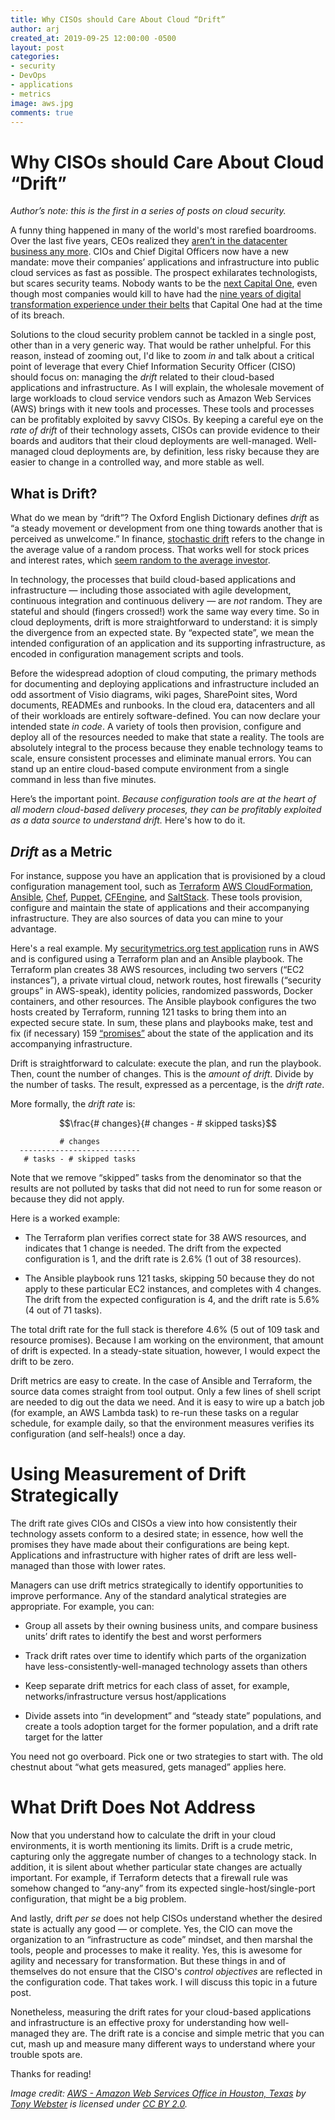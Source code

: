 ```yaml
---
title: Why CISOs should Care About Cloud “Drift”
author: arj
created_at: 2019-09-25 12:00:00 -0500
layout: post
categories: 
- security
- DevOps
- applications
- metrics
image: aws.jpg
comments: true
---
```


# Why CISOs should Care About Cloud “Drift”

_Author&rsquo;s note: this is the first in a series of posts on cloud security._

A funny thing happened in many of the world's most rarefied boardrooms. Over the last five years, CEOs realized they [aren&rsquo;t in the datacenter business any more](https://www.jpmorganchase.com/corporate/investor-relations/document/ceo-letter-to-shareholders-2018.pdf). CIOs and Chief Digital Officers now have a new mandate: move their companies&rsquo; applications and infrastructure into public cloud services as fast as possible. The prospect exhilarates technologists, but scares security teams. Nobody wants to be the [next Capital One](https://krebsonsecurity.com/tag/capital-one-breach/), even though most companies would kill to have had the [nine years of digital transformation experience under their belts](https://aws.amazon.com/solutions/case-studies/capital-one-devops/) that Capital One had at the time of its breach.

Solutions to the cloud security problem cannot be tackled in a single post, other than in a very generic way. That would be rather unhelpful. For this reason, instead of zooming out, I'd like to zoom _in_ and talk about a critical point of leverage that every Chief Information Security Officer (CISO) should focus on: managing the _drift_ related to their cloud-based applications and infrastructure. As I will explain, the wholesale movement of large workloads to cloud service vendors such as Amazon Web Services (AWS) brings with it new tools and processes. These tools and processes can be profitably exploited by savvy CISOs. By keeping a careful eye on the _rate of drift_ of their technology assets, CISOs can provide evidence to their boards and auditors that their cloud deployments are well-managed. Well-managed cloud deployments are, by definition, less risky because they are easier to change in a controlled way, and more stable as well.

## What is Drift?

What do we mean by &ldquo;drift&rdquo;? The Oxford English Dictionary defines _drift_ as &ldquo;a steady movement or development from one thing towards another that is perceived as unwelcome.&rdquo; In finance, [stochastic drift](https://en.wikipedia.org/wiki/Stochastic_drift) refers to the change in the average value of a random process. That works well for stock prices and interest rates, which [seem random to the average investor](https://www.amazon.com/Random-Walk-Down-Wall-Street-ebook/dp/B00QH9NTSI).

In technology, the processes that build cloud-based applications and infrastructure &mdash; including those associated with agile development, continuous integration and continuous delivery &mdash; are _not_ random. They are stateful and should (fingers crossed!) work the same way every time. So in cloud deployments, drift is more straightforward to understand: it is simply the divergence from an expected state. By &ldquo;expected state&rdquo;, we mean the intended configuration of an application and its supporting infrastructure, as encoded in configuration management scripts and tools. 

Before the widespread adoption of cloud computing, the primary methods for documenting and deploying applications and infrastructure included an odd assortment of Visio diagrams, wiki pages, SharePoint sites, Word documents, READMEs and runbooks. In the cloud era, datacenters and all of their workloads are entirely software-defined. You can now declare your intended state _in code_. A variety of tools then provision, configure and deploy all of the resources needed to make that state a reality. The tools are absolutely integral to the process because they enable technology teams to scale, ensure consistent processes and eliminate manual errors. You can stand up an entire cloud-based compute environment from a single command in less than five minutes.

Here&rsquo;s the important point. _Because configuration tools are at the heart of all modern cloud-based delivery proceses, they can be profitably exploited as a data source to understand drift._ Here's how to do it.

## _Drift_ as a Metric

For instance, suppose you have an application that is provisioned by a cloud configuration management tool, such as [Terraform](https://www.terraform.io) [AWS CloudFormation](https://aws.amazon.com/cloudformation/), [Ansible](https://docs.ansible.com/ansible/latest/index.html), [Chef](https://www.chef.io), [Puppet](https://puppet.com), [CFEngine](https://cfengine.com), and [SaltStack](https://www.saltstack.com). These tools provision, configure and maintain the state of applications and their accompanying infrastructure. They are also sources of data you can mine to your advantage.

Here's a real example. My [securitymetrics.org test application](https://github.com/ajaquith/securitymetrics-aws) runs in AWS and is configured using a Terraform plan and an Ansible playbook. The Terraform plan creates 38 AWS resources, including two servers (&ldquo;EC2 instances&rdquo;), a private virtual cloud, network routes, host firewalls (&ldquo;security groups&rdquo; in AWS-speak), identity policies, randomized passwords, Docker containers, and other resources. The Ansible playbook configures the two hosts created by Terraform, running 121 tasks to bring them into an expected secure state. In sum, these plans and playbooks make, test and fix (if necessary) 159 [&ldquo;promises&rdquo;](https://www.oreilly.com/library/view/thinking-in-promises/9781491917862/ch01.html) about the state of the application and its accompanying infrastructure.

Drift is straightforward to calculate: execute the plan, and run the playbook. Then, count the number of changes. This is the _amount of drift_. Divide by the number of tasks. The result, expressed as a percentage, is the _drift rate_.

More formally, the _drift rate_ is:

$$\frac{# changes}{# changes - # skipped tasks}$$

               # changes
      ---------------------------
       # tasks - # skipped tasks 

Note that we remove &ldquo;skipped&rdquo; tasks from the denominator so that the results are not polluted by tasks that did not need to run for some reason or because they did not apply.

Here is a worked example:

- The Terraform plan verifies correct state for 38 AWS resources, and indicates that 1 change is needed. The drift from the expected configuration is 1, and the drift rate is 2.6% (1 out of 38 resources).

- The Ansible playbook runs 121 tasks, skipping 50 because they do not apply to these particular EC2 instances, and completes with 4 changes. The drift from the expected configuration is 4, and the drift rate is 5.6% (4 out of 71 tasks).

The total drift rate for the full stack is therefore 4.6% (5 out of 109 task and resource promises). Because I am working on the environment, that amount of drift is expected. In a steady-state situation, however, I would expect the drift to be zero.

Drift metrics are easy to create. In the case of Ansible and Terraform, the source data comes straight from tool output. Only a few lines of shell script are needed to dig out the data we need. And it is easy to wire up a batch job (for example, an AWS Lambda task) to re-run these tasks on a regular schedule, for example daily, so that the environment measures verifies its configuration (and self-heals!) once a day.

# Using Measurement of Drift Strategically

The drift rate gives CIOs and CISOs a view into how consistently their technology assets conform to a desired state; in essence, how well the promises they have made about their configurations are being kept. Applications and infrastructure with higher rates of drift are less well-managed than those with lower rates.

Managers can use drift metrics strategically to identify opportunities to improve performance. Any of the standard analytical strategies are appropriate. For example, you can:

- Group all assets by their owning business units, and compare business units&rsquo; drift rates to identify the best and worst performers

- Track drift rates over time to identify which parts of the organization have less-consistently-well-managed technology assets than others

- Keep separate drift metrics for each class of asset, for example, networks/infrastructure versus host/applications

- Divide assets into &ldquo;in development&rdquo; and &ldquo;steady state&rdquo; populations, and create a tools adoption target for the former population, and a drift rate target for the latter

You need not go overboard. Pick one or two strategies to start with. The old chestnut about &ldquo;what gets measured, gets managed&rdquo; applies here.

# What Drift Does Not Address

Now that you understand how to calculate the drift in your cloud environments, it is worth mentioning its limits. Drift is a crude metric, capturing only the aggregate number of changes to a technology stack. In addition, it is silent about whether particular state changes are actually important. For example, if Terraform detects that a firewall rule was somehow changed to &ldquo;any-any&rdquo; from its expected single-host/single-port configuration, that might be a big problem.

And lastly, drift _per se_ does not help CISOs understand whether the desired state is actually any good &mdash; or complete. Yes, the CIO can move the organization to an &ldquo;infrastructure as code&rdquo; mindset, and then marshal the tools, people and processes to make it reality. Yes, this is awesome for agility and necessary for transformation. But these things in and of themselves do not ensure that the CISO's _control objectives_ are reflected in the configuration code. That takes work. I will discuss this topic in a future post.

Nonetheless, measuring the drift rates for your cloud-based applications and infrastructure is an effective proxy for understanding how well-managed they are. The drift rate is a concise and simple metric that you can cut, mash up and measure many different ways to understand where your trouble spots are.

Thanks for reading!

_Image credit: [AWS - Amazon Web Services Office in Houston, Texas](https://www.flickr.com/photos/87296837@N00/46600198075) by [Tony Webster](https://www.flickr.com/photos/87296837@N00) is licensed under [CC BY 2.0](https://creativecommons.org/licenses/by/2.0/?ref=ccsearch&atype=html)._
